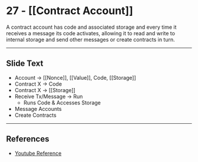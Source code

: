 # 27 - [[Contract Account]]

A contract account has code and associated storage and every time it receives a message its code activates, allowing it to read and write to internal storage and send other messages or create contracts in turn.

___
## Slide Text
- Account -> [[Nonce]], [[Value]], Code, [[Storage]]
- Contract X -> Code
- Contract X -> [[Storage]]
- Receive Tx/Message -> Run
	- Runs Code & Accesses Storage
- Message Accounts
- Create Contracts
___
## References
- [Youtube Reference](https://youtu.be/zIeBfuXxuWs?t=279)